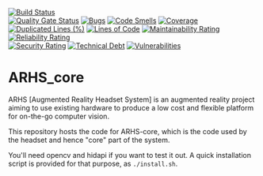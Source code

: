 [![Build Status](https://codefirst.ddns.net/api/badges/yorick.geoffre/project-/status.svg)](https://codefirst.ddns.net/yorick.geoffre/project-)  
[![Quality Gate Status](https://codefirst.ddns.net/sonar/api/project_badges/measure?project=yorick.geoffre%3Aproject-&metric=alert_status)](https://codefirst.ddns.net/sonar/dashboard?id=yorick.geoffre%3Aproject-)
[![Bugs](https://codefirst.ddns.net/sonar/api/project_badges/measure?project=yorick.geoffre%3Aproject-&metric=bugs)](https://codefirst.ddns.net/sonar/dashboard?id=yorick.geoffre%3Aproject-)
[![Code Smells](https://codefirst.ddns.net/sonar/api/project_badges/measure?project=yorick.geoffre%3Aproject-&metric=code_smells)](https://codefirst.ddns.net/sonar/dashboard?id=yorick.geoffre%3Aproject-)
[![Coverage](https://codefirst.ddns.net/sonar/api/project_badges/measure?project=yorick.geoffre%3Aproject-&metric=coverage)](https://codefirst.ddns.net/sonar/dashboard?id=yorick.geoffre%3Aproject-)  
[![Duplicated Lines (%)](https://codefirst.ddns.net/sonar/api/project_badges/measure?project=yorick.geoffre%3Aproject-&metric=duplicated_lines_density)](https://codefirst.ddns.net/sonar/dashboard?id=yorick.geoffre%3Aproject-)
[![Lines of Code](https://codefirst.ddns.net/sonar/api/project_badges/measure?project=yorick.geoffre%3Aproject-&metric=ncloc)](https://codefirst.ddns.net/sonar/dashboard?id=yorick.geoffre%3Aproject-)
[![Maintainability Rating](https://codefirst.ddns.net/sonar/api/project_badges/measure?project=yorick.geoffre%3Aproject-&metric=sqale_rating)](https://codefirst.ddns.net/sonar/dashboard?id=yorick.geoffre%3Aproject-)
[![Reliability Rating](https://codefirst.ddns.net/sonar/api/project_badges/measure?project=yorick.geoffre%3Aproject-&metric=reliability_rating)](https://codefirst.ddns.net/sonar/dashboard?id=yorick.geoffre%3Aproject-)  
[![Security Rating](https://codefirst.ddns.net/sonar/api/project_badges/measure?project=yorick.geoffre%3Aproject-&metric=security_rating)](https://codefirst.ddns.net/sonar/dashboard?id=yorick.geoffre%3Aproject-)
[![Technical Debt](https://codefirst.ddns.net/sonar/api/project_badges/measure?project=yorick.geoffre%3Aproject-&metric=sqale_index)](https://codefirst.ddns.net/sonar/dashboard?id=yorick.geoffre%3Aproject-)
[![Vulnerabilities](https://codefirst.ddns.net/sonar/api/project_badges/measure?project=yorick.geoffre%3Aproject-&metric=vulnerabilities)](https://codefirst.ddns.net/sonar/dashboard?id=yorick.geoffre%3Aproject-)  


# ARHS_core

ARHS [Augmented Reality Headset System] is an augmented reality project aiming to use existing hardware to produce a low cost and flexible platform for on-the-go computer vision.

This repository hosts the code for ARHS-core, which is the code used by the headset and hence "core" part of the system.

You'll need opencv and hidapi if you want to test it out. A quick installation script is provided for that purpose, as `./install.sh`.
